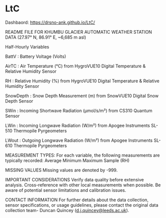 # LtC
Dashbaord: https://drsno-ank.github.io/LtC/

README FILE FOR KHUMBU GLACIER AUTOMATIC WEATHER STATION DATA (27.97° N, 86.91° E, ~6,685 m asl)

Half-Hourly Variables

BattV     : Battery Voltage (Volts)

AirTC 	  : Air Temperature (°C) from HygroVUE10 Digital Temperature & Relative Humidity Sensor

RH        : Relative Humidity (%) from HygroVUE10 Digital Temperature & Relative Humidity Sensor

SnowDepth : Snow Depth Measurement (m) from SnowVUE10 Digital Snow Depth Sensor

SWin      : Incoming Shortwave Radiation (µmol/s/m²) from CS310 Quantum Sensor

LWin      : Incoming Longwave Radiation (W/m²) from Apogee Instruments SL-510 Thermopile Pyrgeometers

LWout     : Outgoing Longwave Radiation (W/m²) from Apogee Instruments SL-610 Thermopile Pyrgeometers

MEASUREMENT TYPES: For each variable, the following measurements are typically recorded:
Average
Minimum
Maximum
Sample (RH)

MISSING VALUES
Missing values are denoted by -999.

IMPORTANT CONSIDERATIONS
Verify data quality before extensive analysis.
Cross-reference with other local measurements when possible.
Be aware of potential sensor limitations and calibration issues.

CONTACT INFORMATION
For further details about the data collection, sensor specifications, or usage guidelines, please contact the original data collection team- Duncan Quincey (d.j.quincey@leeds.ac.uk).
